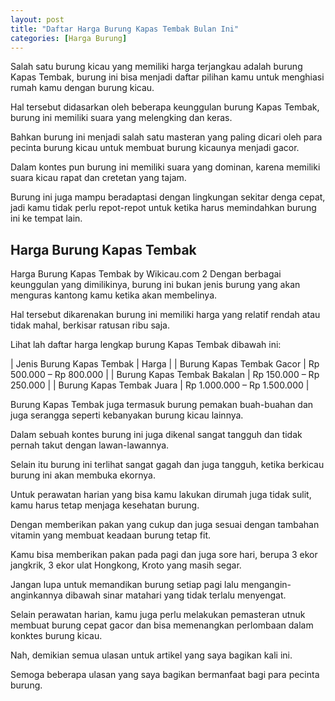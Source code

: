 ```yaml
---
layout: post
title: "Daftar Harga Burung Kapas Tembak Bulan Ini"
categories: [Harga Burung]
---
```


Salah satu burung kicau yang memiliki harga terjangkau adalah burung Kapas Tembak, burung ini bisa menjadi daftar pilihan kamu untuk menghiasi rumah kamu dengan burung kicau.

Hal tersebut didasarkan oleh beberapa keunggulan burung Kapas Tembak, burung ini memiliki suara yang melengking dan keras.

Bahkan burung ini menjadi salah satu masteran yang paling dicari oleh para pecinta burung kicau untuk membuat burung kicaunya menjadi gacor.

Dalam kontes pun burung ini memiliki suara yang dominan, karena memiliki suara kicau rapat dan cretetan yang tajam.

Burung ini juga mampu beradaptasi dengan lingkungan sekitar denga cepat, jadi kamu tidak perlu repot-repot untuk ketika harus memindahkan burung ini ke tempat lain.

## Harga Burung Kapas Tembak

Harga Burung Kapas Tembak by Wikicau.com 2
Dengan berbagai keunggulan yang dimilikinya, burung ini bukan jenis burung yang akan menguras kantong kamu ketika akan membelinya.

Hal tersebut dikarenakan burung ini memiliki harga yang relatif rendah atau tidak mahal, berkisar ratusan ribu saja.

Lihat lah daftar harga lengkap burung Kapas Tembak dibawah ini:

| Jenis Burung Kapas Tembak | Harga |
| Burung Kapas Tembak Gacor | Rp 500.000 – Rp 800.000 |
| Burung Kapas Tembak Bakalan | Rp 150.000 – Rp 250.000 |
| Burung Kapas Tembak Juara | Rp 1.000.000 – Rp 1.500.000 |

Burung Kapas Tembak juga termasuk burung pemakan buah-buahan dan juga serangga seperti kebanyakan burung kicau lainnya.

Dalam sebuah kontes burung ini juga dikenal sangat tangguh dan tidak pernah takut dengan lawan-lawannya.

Selain itu burung ini terlihat sangat gagah dan juga tangguh, ketika berkicau burung ini akan membuka ekornya.

Untuk perawatan harian yang bisa kamu lakukan dirumah juga tidak sulit, kamu harus tetap menjaga kesehatan burung.

Dengan memberikan pakan yang cukup dan juga sesuai dengan tambahan vitamin yang membuat keadaan burung tetap fit.

Kamu bisa memberikan pakan pada pagi dan juga sore hari, berupa 3 ekor jangkrik, 3 ekor ulat Hongkong, Kroto yang masih segar.

Jangan lupa untuk memandikan burung setiap pagi lalu mengangin-anginkannya dibawah sinar matahari yang tidak terlalu menyengat.

Selain perawatan harian, kamu juga perlu melakukan pemasteran utnuk membuat burung cepat gacor dan bisa memenangkan perlombaan dalam konktes burung kicau.

Nah, demikian semua ulasan untuk artikel yang saya bagikan kali ini.

Semoga beberapa ulasan yang saya bagikan bermanfaat bagi para pecinta burung.